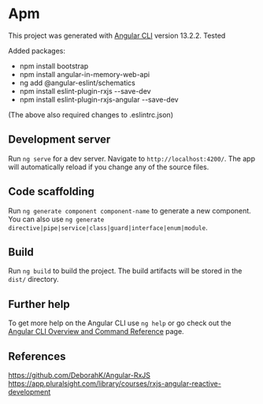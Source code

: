 # Apm

This project was generated with [Angular CLI](https://github.com/angular/angular-cli) version 13.2.2. Tested

Added packages:

- npm install bootstrap
- npm install angular-in-memory-web-api
- ng add @angular-eslint/schematics
- npm install eslint-plugin-rxjs --save-dev
- npm install eslint-plugin-rxjs-angular --save-dev

(The above also required changes to .eslintrc.json)

## Development server

Run `ng serve` for a dev server. Navigate to `http://localhost:4200/`. The app will automatically reload if you change any of the source files.

## Code scaffolding

Run `ng generate component component-name` to generate a new component. You can also use `ng generate directive|pipe|service|class|guard|interface|enum|module`.

## Build

Run `ng build` to build the project. The build artifacts will be stored in the `dist/` directory.

## Further help

To get more help on the Angular CLI use `ng help` or go check out the [Angular CLI Overview and Command Reference](https://angular.io/cli) page.

## References

https://github.com/DeborahK/Angular-RxJS
https://app.pluralsight.com/library/courses/rxjs-angular-reactive-development
